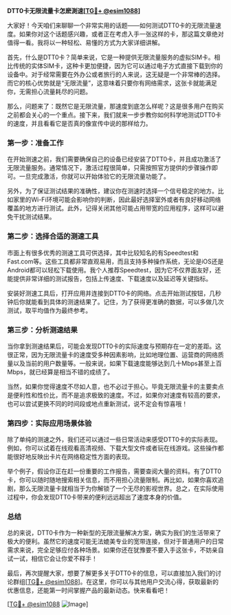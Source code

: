 **DTT0卡无限流量卡怎麽測速[[TG💪+ @esim1088](https://t.me/s/esim1088)]**

大家好！今天咱们来聊聊一个非常实用的话题——如何测试DTT0卡的无限流量速度。如果你对这个话题感兴趣，或者正在考虑入手一张这样的卡，那这篇文章绝对值得一看。我将以一种轻松、易懂的方式为大家详细讲解。

首先，什么是DTT0卡？简单来说，它是一种提供无限流量服务的虚拟SIM卡。相比传统的实体SIM卡，这种卡更加便捷，因为它可以通过电子方式直接下载到你的设备中。对于经常需要在外办公或者旅行的人来说，这无疑是一个非常棒的选择。而它的核心优势就是“无限流量”，这意味着只要你有网络需求，这张卡就能满足你，无需担心流量耗尽的问题。

那么，问题来了：既然它是无限流量，那速度到底怎么样呢？这是很多用户在购买之前都会关心的一个重点。接下来，我们就来一步步教你如何科学地测试DTT0卡的速度，并且看看它是否真的像宣传中说的那样给力。

### **第一步：准备工作**

在开始测速之前，我们需要确保自己的设备已经安装了DTT0卡，并且成功激活了无限流量服务。通常情况下，激活过程很简单，只需按照官方提供的步骤操作即可。一旦完成激活，你就可以开始体验它的无限流量功能了。

另外，为了保证测试结果的准确性，建议你在测速时选择一个信号稳定的地方。比如家里的Wi-Fi环境可能会影响你的判断，因此最好选择室外或者有良好移动网络覆盖的地方进行测试。此外，记得关闭其他可能占用带宽的应用程序，这样可以避免干扰测试结果。

### **第二步：选择合适的测速工具**

市面上有很多优秀的测速工具可供选择，其中比较知名的有Speedtest和Fast.com等。这些工具都非常直观易用，而且支持多种操作系统，无论是iOS还是Android都可以轻松下载使用。我个人推荐Speedtest，因为它不仅界面友好，还能提供非常详细的测试报告，包括上传速度、下载速度以及延迟等关键指标。

安装好测速工具后，打开应用并连接到DTT0卡的网络。点击开始测试按钮，几秒钟后你就能看到具体的测速结果了。记住，为了获得更准确的数据，可以多做几次测试，取平均值作为最终参考。

### **第三步：分析测速结果**

当你拿到测速结果后，可能会发现DTT0卡的实际速度与预期存在一定的差距。这很正常，因为无限流量卡的速度受多种因素影响，比如地理位置、运营商的网络质量以及当前的用户数量等。一般来说，如果下载速度能够达到几十Mbps甚至上百Mbps，就已经算是相当不错的成绩了。

当然，如果你觉得速度不尽如人意，也不必过于担心。毕竟无限流量卡的主要卖点是便利性和性价比，而不是追求极致的速度。不过，如果你对速度有较高的要求，也可以尝试更换不同的时间段或地点重新测试，说不定会有惊喜哦！

### **第四步：实际应用场景体验**

除了单纯的测速之外，我们还可以通过一些日常活动来感受DTT0卡的实际表现。例如，你可以试着在线观看高清视频、下载大型文件或者玩在线游戏。这些操作都能很好地反映出卡片在网络稳定性方面的表现。

举个例子，假设你正在赶一份重要的工作报告，需要查阅大量的资料。有了DTT0卡，你可以随时随地搜索相关信息，而不用担心流量限制。再比如，如果你喜欢追剧，那么无限流量卡就相当于为你解锁了一个无尽的影视世界。总之，在实际使用过程中，你会发现DTT0卡带来的便利远远超出了速度本身的价值。

### **总结**

总的来说，DTT0卡作为一种新型的无限流量解决方案，确实为我们的生活带来了极大的便利。虽然它的速度可能无法媲美专业的宽带连接，但对于普通用户的日常需求来说，完全足够应付各种场景。如果你还在犹豫要不要入手这张卡，不妨亲自试一试，相信它会让你爱不释手！

最后，再次提醒大家，想要了解更多关于DTT0卡的信息，可以直接加入我们的讨论群组[[TG💪+ @esim1088](https://t.me/s/esim1088)]。在这里，你可以与其他用户交流心得，获取最新的优惠信息，还能第一时间掌握产品的最新动态。快来看看吧！

[[TG💪+ @esim1088](https://t.me/s/esim1088) ![Image](https://i.postimg.cc/4NQfJmqS/Snipaste-2025-05-13-00-14-12.png)]